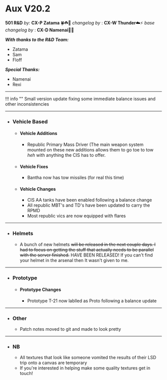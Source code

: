 # Aux V20.2

**501 R&D**
*by:* **CX-P Zatama** 🍀☘️🥔
*changelog by* : **CX-W Thunder**:cloud::zap:
_base changelog by_ : **CX-D Namenai**🐉🐲

***With thanks to the R&D Team:***

+ Zatama
+ Sam
+ Floff

***Special Thanks:***

+ Namenai
+ Rexi

---

!!! info ""
    Small version update fixing some immediate balance issues and other inconsistencies

---

+ ###  Vehicle Based

    + #### Vehicle Additions

        + Republic Primary Mass Driver (The main weapon system mounted on these new additions allows them to go toe to tow        *heh* with anything the CIS has to offer.

    + #### Vehicle Fixes

        + Bantha now has tow missiles (for real this time)

    + #### Vehicle Changes

        + CIS AA tanks have been enabled following a balance change
        + All republic MBT's and TD's have been updated to carry the RPMD
        + Most republic vics are now equipped with flares

---

+ ### Helmets

    + A bunch of new helmets ~~will be released in the next couple days. I had to focus on getting the stuff that actually needs to be parallel with the server finished.~~ HAVE BEEN RELEASED! If you can't find your helmet in the arsenal then It wasn't given to me.

---

+ ### Prototype

    + #### Prototype Changes

        + Prototype T-21 now lablled as Proto following a balance update

---

+ ### Other

    + Patch notes moved to git and made to look pretty

---

+ ###  NB

    + All textures that look like someone vomited the results of their LSD trip onto a canvas are temporary
    + If you're interested in helping make some quality textures get in touch!
